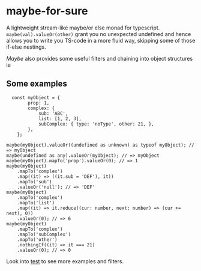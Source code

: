 # maybe-for-sure

A lightweight stream-like maybe/or else monad for typescript. `maybe(val).valueOr(other)` grant you no unexpected undefined and hence allows you to write you TS-code in a more fluid way, skipping some of those if-else nestings. 

_Maybe_ also provides some useful filters and chaining into object structures ie

## Some examples

```TS
  const myObject = {
        prop: 1,
        complex: {
            sub: 'ABC',
            list: [1, 2, 3],
            subComplex: { type: 'noType', other: 21, },
        },
    };
     
maybe(myObject).valueOr((undefined as unknown) as typeof myObject); // => myObject
maybe(undefined as any).valueOr(myObject); // => myObject
maybe(myObject).mapTo('prop').valueOr(0); // => 1
maybe(myObject)
    .mapTo('complex')
    .map((it) => ((it.sub = 'DEF'), it))
    .mapTo('sub')
    .valueOr('null'); // => 'DEF'
maybe(myObject)
    .mapTo('complex')
    .mapTo('list')
    .map((it) => it.reduce((cur: number, next: number) => (cur += next), 0))
    .valueOr(0); // => 6
maybe(myObject)
    .mapTo('complex')
    .mapTo('subComplex')
    .mapTo('other')
    .nothingIf((it) => it === 21)
    .valueOr(0); // => 0

```



Look into [test](src/maybe.test.ts) to see  more examples and filters.
